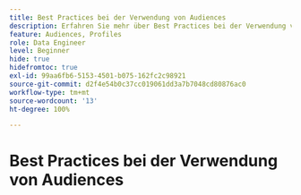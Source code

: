 ```yaml
---
title: Best Practices bei der Verwendung von Audiences
description: Erfahren Sie mehr über Best Practices bei der Verwendung von Audiences
feature: Audiences, Profiles
role: Data Engineer
level: Beginner
hide: true
hidefromtoc: true
exl-id: 99aa6fb6-5153-4501-b075-162fc2c98921
source-git-commit: d2f4e54b0c37cc019061dd3a7b7048cd80876ac0
workflow-type: tm+mt
source-wordcount: '13'
ht-degree: 100%

---
```


# Best Practices bei der Verwendung von Audiences

